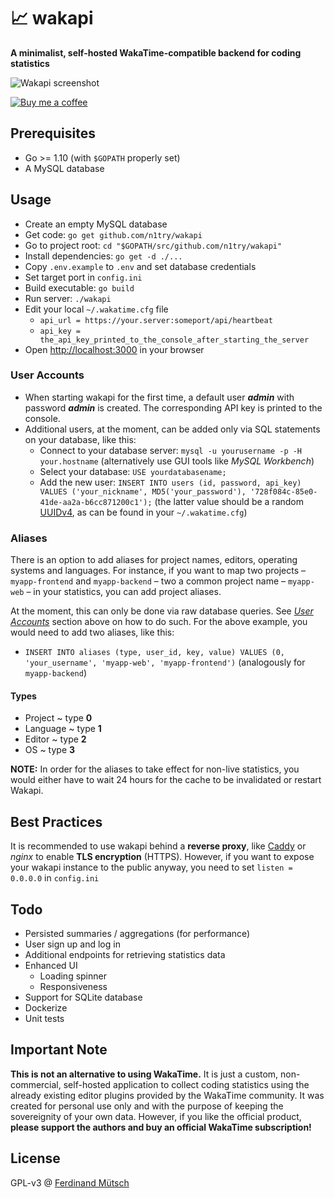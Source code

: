 # 📈 wakapi
**A minimalist, self-hosted WakaTime-compatible backend for coding statistics**

![Wakapi screenshot](https://anchr.io/i/zCVbN.png)

[![Buy me a coffee](https://www.buymeacoffee.com/assets/img/custom_images/orange_img.png)](https://buymeacoff.ee/n1try)

## Prerequisites
* Go >= 1.10 (with `$GOPATH` properly set)
* A MySQL database

## Usage
* Create an empty MySQL database
* Get code: `go get github.com/n1try/wakapi`
* Go to project root: `cd "$GOPATH/src/github.com/n1try/wakapi"`
* Install dependencies: `go get -d ./...`
* Copy `.env.example` to `.env` and set database credentials
* Set target port in `config.ini`
* Build executable: `go build`
* Run server: `./wakapi`
* Edit your local `~/.wakatime.cfg` file
  * `api_url = https://your.server:someport/api/heartbeat`
  * `api_key = the_api_key_printed_to_the_console_after_starting_the_server`
* Open [http://localhost:3000](http://localhost:3000) in your browser

### User Accounts
* When starting wakapi for the first time, a default user _**admin**_ with password _**admin**_ is created. The corresponding API key is printed to the console.
* Additional users, at the moment, can be added only via SQL statements on your database, like this:
    * Connect to your database server: `mysql -u yourusername -p -H your.hostname` (alternatively use GUI tools like _MySQL Workbench_)
    * Select your database: `USE yourdatabasename;`
    * Add the new user: `INSERT INTO users (id, password, api_key) VALUES ('your_nickname', MD5('your_password'), '728f084c-85e0-41de-aa2a-b6cc871200c1');` (the latter value should be a random [UUIDv4](https://tools.ietf.org/html/rfc4122), as can be found in your `~/.wakatime.cfg`)

### Aliases
There is an option to add aliases for project names, editors, operating systems and languages. For instance, if you want to map two projects – `myapp-frontend` and `myapp-backend` – two a common project name – `myapp-web` – in your statistics, you can add project aliases.

At the moment, this can only be done via raw database queries. See [_User Accounts_](#user-accounts) section above on how to do such.
For the above example, you would need to add two aliases, like this:

* `INSERT INTO aliases (type, user_id, key, value) VALUES (0, 'your_username', 'myapp-web', 'myapp-frontend')` (analogously for `myapp-backend`)

#### Types
* Project ~  type **0**
* Language ~  type **1**
* Editor ~ type **2**
* OS ~  type **3**

**NOTE:** In order for the aliases to take effect for non-live statistics, you would either have to wait 24 hours for the cache to be invalidated or restart Wakapi.

## Best Practices
It is recommended to use wakapi behind a **reverse proxy**, like [Caddy](https://caddyserver.com) or _nginx_ to enable **TLS encryption** (HTTPS).
However, if you want to expose your wakapi instance to the public anyway, you need to set `listen = 0.0.0.0` in `config.ini`

## Todo
* Persisted summaries / aggregations (for performance)
* User sign up and log in
* Additional endpoints for retrieving statistics data
* Enhanced UI
  * Loading spinner
  * Responsiveness
* Support for SQLite database
* Dockerize
* Unit tests

## Important Note
**This is not an alternative to using WakaTime.** It is just a custom, non-commercial, self-hosted application to collect coding statistics using the already existing editor plugins provided by the WakaTime community. It was created for personal use only and with the purpose of keeping the sovereignity of your own data. However, if you like the official product, **please support the authors and buy an official WakaTime subscription!**

## License
GPL-v3 @ [Ferdinand Mütsch](https://muetsch.io)
